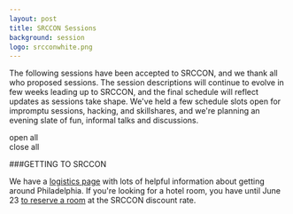 ```yaml
---
layout: post
title: SRCCON Sessions
background: session
logo: srcconwhite.png
---
```


<p class="bodybig">The following sessions have been accepted to SRCCON, and we thank all who proposed sessions. The session descriptions will continue to evolve in few weeks leading up to SRCCON, and the final schedule will reflect updates as sessions take shape. We've held a few schedule slots open for impromptu sessions, hacking, and skillshares, and we're planning an evening slate of fun, informal talks and discussions.</p>

<div id="togglebuttons">
    <div id="show">open all</div>
    <div id="hide">close all</div>
</div>

<div id="proposals">
    <!-- Paste the markdowned tables here -->
</div>

###GETTING TO SRCCON

We have a [logistics page](/logistics) with lots of helpful information about getting around Philadelphia. If you're looking for a hotel room, you have until June 23 [to reserve a room](http://www.wyndham.com/groupevents2014/47153_KNIGHTMOZILLA/main.wnt) at the SRCCON discount rate.

<script type="text/javascript" src="/media/js/tabletop.js"></script>
<script type="text/javascript">
// spinner
$('<div id="preload"></div>').html('<h3><img src="/media/img/ajax-loader.gif" alt="loading data" /> Processing Latest Proposals</h3>').prependTo($('#proposals'));

window.onload = function() { init() };

function init() {
    // use tabletop.js to get latest submissions
    var public_spreadshseet_url = 'https://docs.google.com/spreadsheets/d/1_YQAy2uBtsLLXrLqW5uIrmoUy5mtnFWqDmxl64m9AXE/pubhtml',
        tabletop = Tabletop.init({
            key: public_spreadshseet_url,
            callback: showInfo
        });

    function showInfo() {
        // remove spinner
        $('#preload').hide();

        // create list items from each record from spreadsheet
        $.each(tabletop.sheets("Sheet1").all(), function(i, proposal) {
            var hack_li = $('<li><h4 class="title subjectline" id="p'+ proposal.id +'"><img src="/media/img/triangle.png">' + proposal.sessiontitle + '<span class="proposalauthor"> | proposed by ' + proposal.responseidentifier + '</span></h4><div class="detailbox"><p class="description">' + formatMultiline(proposal.shortdescription) + '</p><p><b>Who is this session for?</b> ' + proposal.whoisthissessionfor + '</p><p><b>I\'m from: </b>' + proposal.organizationalaffiliation + ' | <a href="http://www.twitter.com/' + proposal.twitterhandle + '">@' + proposal.twitterhandle + '</a> | <span class="permalink"><a href="#p'+ proposal.id +'">permalink</a> for this proposal</span></div></li>');
            hack_li.appendTo("#proposals");
            //console.log(proposal);
        });

        // if page loaded from permalink, automatically expand
        // record's details and scroll down the page to it
        if (window.location.hash) {
            var hash = window.location.hash.substring(1),
                $target = $('#'+hash);

            $('html, body').animate({
              scrollTop: $($target).offset().top-100
            }, 200);

            $target.next().show();
            $target.find('img').toggleClass('flipup');
        }

        // let people open/close all records at once
        $('#togglebuttons').show();
    }
}

// utility for maintaining linebreaks in submssions
var newlines = new RegExp("\\n", "g");
var formatMultiline = function(str) {
    return str.replace(newlines,"<br>");
}

// add click listeners for elements that may not exist yet
$('.article_body').on('click', '.subjectline', function() {
    var d = $(this).next();
    d.slideToggle('fast');
    $("img", this).toggleClass('flipup');
});
$('.article_body').on('click', '#show', function() {
    $('.detailbox').slideDown('fast');
    $('#show').hide();
    $('#hide').show();
    $('.subjectline img').addClass('flipup');
});
$('.article_body').on('click', '#hide', function() {
    $('.detailbox').slideUp('fast');
    $('#show').show();
    $('#hide').hide();
    $('.subjectline img').removeClass('flipup');
});
</script>

